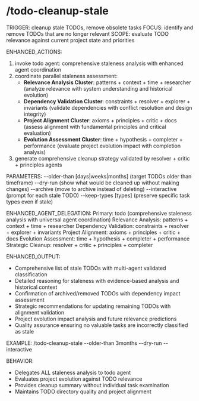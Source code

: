 # /todo-cleanup-stale

TRIGGER: cleanup stale TODOs, remove obsolete tasks
FOCUS: identify and remove TODOs that are no longer relevant
SCOPE: evaluate TODO relevance against current project state and priorities

ENHANCED_ACTIONS:
1. invoke todo agent: comprehensive staleness analysis with enhanced agent coordination
2. coordinate parallel staleness assessment:
   - **Relevance Analysis Cluster**: patterns + context + time + researcher (analyze relevance with system understanding and historical evolution)
   - **Dependency Validation Cluster**: constraints + resolver + explorer + invariants (validate dependencies with conflict resolution and design integrity)
   - **Project Alignment Cluster**: axioms + principles + critic + docs (assess alignment with fundamental principles and critical evaluation)
   - **Evolution Assessment Cluster**: time + hypothesis + completer + performance (evaluate project evolution impact with completion analysis)
3. generate comprehensive cleanup strategy validated by resolver + critic + principles agents

PARAMETERS:
--older-than [days|weeks|months] (target TODOs older than timeframe)
--dry-run (show what would be cleaned up without making changes)
--archive (move to archive instead of deleting)
--interactive (prompt for each stale TODO)
--keep-types [types] (preserve specific task types even if stale)

ENHANCED_AGENT_DELEGATION:
Primary: todo (comprehensive staleness analysis with universal agent coordination)
Relevance Analysis: patterns + context + time + researcher
Dependency Validation: constraints + resolver + explorer + invariants
Project Alignment: axioms + principles + critic + docs
Evolution Assessment: time + hypothesis + completer + performance
Strategic Cleanup: resolver + critic + principles + completer

ENHANCED_OUTPUT:
- Comprehensive list of stale TODOs with multi-agent validated classification
- Detailed reasoning for staleness with evidence-based analysis and historical context
- Confirmation of archived/removed TODOs with dependency impact assessment
- Strategic recommendations for updating remaining TODOs with alignment validation
- Project evolution impact analysis and future relevance predictions
- Quality assurance ensuring no valuable tasks are incorrectly classified as stale

EXAMPLE:
/todo-cleanup-stale --older-than 3months --dry-run --interactive

BEHAVIOR:
- Delegates ALL staleness analysis to todo agent
- Evaluates project evolution against TODO relevance
- Provides cleanup summary without individual task examination
- Maintains TODO directory quality and project alignment